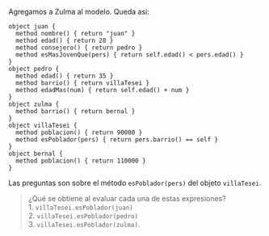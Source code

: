 Agregamos a Zulma al modelo. Queda asi: 

```wollok
object juan {
  method nombre() { return "juan" }
  method edad() { return 28 }
  method consejero() { return pedro }
  method esMasJovenQue(pers) { return self.edad() < pers.edad() }
}
object pedro {
  method edad() { return 35 }
  method barrio() { return villaTesei }
  method edadMas(num) { return self.edad() + num }
}
object zulma {
  method barrio() { return bernal }
}
object villaTesei {
  method poblacion() { return 90000 }
  method esPoblador(pers) { return pers.barrio() == self }
}
object bernal {
  method poblacion() { return 110000 }
}
```

Las preguntas son sobre el método `esPoblador(pers)` del objeto `villaTesei`.

> ¿Qué se obtiene al evaluar cada una de estas expresiones? <br/> 1. `villaTesei.esPoblador(juan)` <br> 2. `villaTesei.esPoblador(pedro)` <br> 3. `villaTesei.esPoblador(zulma)`.
